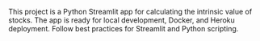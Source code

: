 <!-- Use this file to provide workspace-specific custom instructions to Copilot. For more details, visit https://code.visualstudio.com/docs/copilot/copilot-customization#_use-a-githubcopilotinstructionsmd-file -->

This project is a Python Streamlit app for calculating the intrinsic value of stocks. The app is ready for local development, Docker, and Heroku deployment. Follow best practices for Streamlit and Python scripting.
